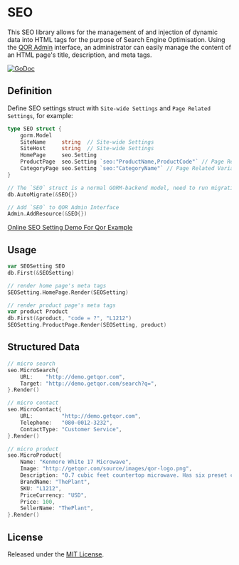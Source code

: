 # SEO

This SEO library allows for the management of and injection of dynamic data into HTML tags for the purpose of Search Engine Optimisation. Using the [QOR Admin](https://github.com/mmanjoura/adsa-cms/admin) interface, an administrator can easily manage the content of an HTML page's title, description, and meta tags.

[![GoDoc](https://godoc.org/github.com/mmanjoura/adsa-cms/seo?status.svg)](https://godoc.org/github.com/mmanjoura/adsa-cms/seo)

## Definition

Define SEO settings struct with `Site-wide Settings` and `Page Related Settings`, for example:

```go
type SEO struct {
	gorm.Model
	SiteName     string  // Site-wide Settings
	SiteHost     string  // Site-wide Settings
	HomePage     seo.Setting
	ProductPage  seo.Setting `seo:"ProductName,ProductCode"` // Page Related Variables [ProductName, ProductCode]
	CategoryPage seo.Setting `seo:"CategoryName"` // Page Related Variables [CategoryName]
}

// The `SEO` struct is a normal GORM-backend model, need to run migration before using it
db.AutoMigrate(&SEO{})

// Add `SEO` to QOR Admin Interface
Admin.AddResource(&SEO{})
```

[Online SEO Setting Demo For Qor Example](http://demo.getqor.com/admin/seo_setting)

## Usage

```go
var SEOSetting SEO
db.First(&SEOSetting)

// render home page's meta tags
SEOSetting.HomePage.Render(SEOSetting)

// render product page's meta tags
var product Product
db.First(&product, "code = ?", "L1212")
SEOSetting.ProductPage.Render(SEOSetting, product)
```

## Structured Data

```go
// micro search
seo.MicroSearch{
	URL:    "http://demo.getqor.com",
	Target: "http://demo.getqor.com/search?q=",
}.Render()

// micro contact
seo.MicroContact{
	URL:         "http://demo.getqor.com",
	Telephone:   "080-0012-3232",
	ContactType: "Customer Service",
}.Render()

// micro product
seo.MicroProduct{
	Name: "Kenmore White 17 Microwave",
	Image: "http://getqor.com/source/images/qor-logo.png",
	Description: "0.7 cubic feet countertop microwave. Has six preset cooking categories and convenience features like Add-A-Minute and Child Lock."
	BrandName: "ThePlant",
	SKU: "L1212",
	PriceCurrency: "USD",
	Price: 100,
	SellerName: "ThePlant",
}.Render()
```

## License

Released under the [MIT License](http://opensource.org/licenses/MIT).
